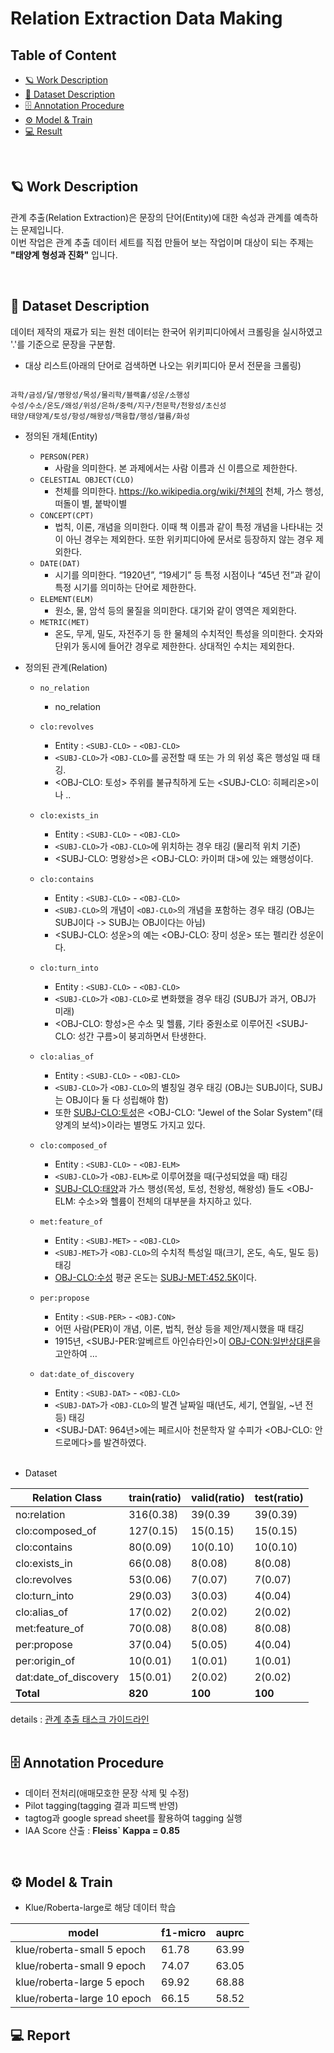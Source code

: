 # Relation Extraction Data Making

## Table of Content

* [🪐 Work Description](#Work)
* [💾 Dataset Description](#dataset)
* [🗄 Annotation Procedure](#-annotation-procedure-)
* [⚙️ Model & Train](#%EF%B8%8F-model--train)
* [💻 Result](#Result)

</br>

## 🪐 Work Description <a name='Work'></a>

관계 추출(Relation Extraction)은 문장의 단어(Entity)에 대한 속성과 관계를 예측하는 문제입니다. <br>
이번 작업은 관계 추출 데이터 세트를 직접 만들어 보는 작업이며 대상이 되는 주제는 **"태양계 형성과 진화"** 입니다.

</br>

## 💾 Dataset Description <a name='dataset'></a>
데이터 제작의 재료가 되는 원천 데이터는 한국어 위키피디아에서 크롤링을 실시하였고 '.'를 기준으로 문장을 구분함. <br>

* 대상 리스트(아래의 단어로 검색하면 나오는 위키피디아 문서 전문을 크롤링)
<pre><code>
과학/금성/달/명왕성/목성/물리학/블랙홀/성운/소행성
수성/수소/온도/왜성/위성/은하/중력/지구/천문학/천왕성/초신성
태양/태양계/토성/항성/해왕성/핵융합/행성/헬륨/화성
</code></pre>

* 정의된 개체(Entity)
  - `PERSON(PER)` 
    - 사람을 의미한다. 본 과제에서는 사람 이름과 신 이름으로 제한한다.
  - `CELESTIAL OBJECT(CLO)`
    - 천체를 의미한다. https://ko.wikipedia.org/wiki/천체의 천체, 가스 행성,떠돌이 별, 붙박이별
  - `CONCEPT(CPT)`
    - 법칙, 이론, 개념을 의미한다. 이때 책 이름과 같이 특정 개념을 나타내는 것이 아닌 경우는 제외한다. 또한 위키피디아에 문서로 등장하지 않는 경우 제외한다.
  - `DATE(DAT)`
    - 시기를 의미한다. “1920년”, “19세기” 등 특정 시점이나 “45년 전”과 같이 특정 시기를 의미하는 단어로 제한한다.
  - `ELEMENT(ELM)` 
    - 원소, 물, 암석 등의 물질을 의미한다. 대기와 같이 영역은 제외한다.
  - `METRIC(MET)` 
    - 온도, 무게, 밀도, 자전주기 등 한 물체의 수치적인 특성을 의미한다. 숫자와 단위가 동시에 들어간 경우로 제한한다. 상대적인 수치는 제외한다.
 
 * 정의된 관계(Relation)
    - `no_relation`
      - no_relation
    - `clo:revolves`
      - Entity :  `<SUBJ-CLO>` - `<OBJ-CLO>`
      - `<SUBJ-CLO>`가 `<OBJ-CLO>`를 공전할 때 또는 <SUBJ-CLO>가 <OBJ-CLO>의 위성 혹은 행성일 때 태깅. 
      - <OBJ-CLO: 토성> 주위를 불규칙하게 도는 <SUBJ-CLO: 히페리온>이나 ..
  
    - `clo:exists_in`
      - Entity :  `<SUBJ-CLO>` - `<OBJ-CLO>`
      - `<SUBJ-CLO>`가 `<OBJ-CLO>`에 위치하는 경우 태깅 (물리적 위치 기준)
      - <SUBJ-CLO: 명왕성>은 <OBJ-CLO: 카이퍼 대>에 있는 왜행성이다.
  
    - `clo:contains`
      - Entity :  `<SUBJ-CLO>` - `<OBJ-CLO>`
      - `<SUBJ-CLO>`의 개념이 `<OBJ-CLO>`의 개념을 포함하는 경우 태깅 (OBJ는 SUBJ이다 -> SUBJ는 OBJ이다는 아님)
      - <SUBJ-CLO: 성운>의 예는 <OBJ-CLO: 장미 성운> 또는 펠리칸 성운이다.

    - `clo:turn_into`
      - Entity :  `<SUBJ-CLO>` - `<OBJ-CLO>`
      - `<SUBJ-CLO>`가 `<OBJ-CLO>`로 변화했을 경우 태깅 (SUBJ가 과거, OBJ가 미래)
      - <OBJ-CLO: 항성>은 수소 및 헬륨, 기타 중원소로 이루어진 <SUBJ-CLO: 성간 구름>이 붕괴하면서 탄생한다.

    - `clo:alias_of`
      - Entity :  `<SUBJ-CLO>` - `<OBJ-CLO>`
      - `<SUBJ-CLO>`가 `<OBJ-CLO>`의 별칭일 경우 태깅 (OBJ는 SUBJ이다, SUBJ는 OBJ이다 둘 다 성립해야 함)
      - 또한 <SUBJ-CLO:토성>은 <OBJ-CLO: "Jewel of the Solar System"(태양계의 보석)>이라는 별명도 가지고 있다.
  
    - `clo:composed_of`
      - Entity :  `<SUBJ-CLO>` - `<OBJ-ELM>`
      - `<SUBJ-CLO>`가 `<OBJ-ELM>`로 이루어졌을 때(구성되었을 때) 태깅
      - <SUBJ-CLO:태양>과 가스 행성(목성, 토성, 천왕성, 해왕성) 들도 <OBJ-ELM: 수소>와 헬륨이 전체의 대부분을 차지하고 있다.
  
    - `met:feature_of`
      - Entity :  `<SUBJ-MET>` - `<OBJ-CLO>`
      - `<SUBJ-MET>`가 `<OBJ-CLO>`의 수치적 특성일 때(크기, 온도, 속도, 밀도 등) 태깅
      - <OBJ-CLO:수성> 평균 온도는 <SUBJ-MET:452.5K>이다.
  
    - `per:propose`
      - Entity :  `<SUB-PER>` - `<OBJ-CON>`
      - 어떤 사람(PER)이 개념, 이론, 법칙, 현상 등을 제안/제시했을 때 태깅
      - 1915년, <SUBJ-PER:알베르트 아인슈타인>이 <OBJ-CON:일반상대론>을 고안하여 …
 
    - `dat:date_of_discovery`
      - Entity :  `<SUBJ-DAT>` - `<OBJ-CLO>`
      - `<SUBJ-DAT>`가 `<OBJ-CLO>`의 발견 날짜일 때(년도, 세기, 연월일, ~년 전 등) 태깅
      - <SUBJ-DAT: 964년>에는 페르시아 천문학자 알 수피가 <OBJ-CLO: 안드로메다>를 발견하였다.</br></br>
      
  - Dataset

| Relation Class            | train(ratio)                    |valid(ratio)    | test(ratio) |
| ------------------ | ----------------------- |-------|--------------- |
| no:relation | 316(0.38)|39(0.39 |39(0.39) |
| clo:composed_of |127(0.15) |15(0.15) |15(0.15) |
| clo:contains | 80(0.09)|10(0.10) |10(0.10) |
| clo:exists_in |66(0.08) |8(0.08) |8(0.08) |
| clo:revolves |53(0.06) |7(0.07)|7(0.07)|
| clo:turn_into |29(0.03) |3(0.03)|4(0.04)|
| clo:alias_of | 17(0.02)|2(0.02)|2(0.02)|
| met:feature_of | 70(0.08)|8(0.08)|8(0.08)|
| per:propose |37(0.04) |5(0.05) |4(0.04)|
| per:origin_of | 10(0.01)|1(0.01)|1(0.01)|
| dat:date_of_discovery | 15(0.01)|2(0.02)|2(0.02)|
| **Total**|**820**|**100**|**100**|

  details : [관계 추출 태스크 가이드라인](https://github.com/boostcampaitech4lv23nlp1/level2_dataannotation_nlp-level2-nlp-05/blob/main/files/NLP-05%EC%A1%B0%20KLUE-RE%20%EA%B4%80%EA%B3%84%20%EC%B6%94%EC%B6%9C%20%ED%83%9C%EC%8A%A4%ED%81%AC%20%EA%B0%80%EC%9D%B4%EB%93%9C%EB%9D%BC%EC%9D%B8.docx.pdf)
<br><br>

## 🗄 Annotation Procedure <a name='Procedure'></a>
  - 데이터 전처리(애매모호한 문장 삭제 및 수정)
  - Pilot tagging(tagging 결과 피드백 반영)
  - tagtog과 google spread sheet를 활용하여 tagging 실행
  - IAA Score 산출 : **Fleiss` Kappa = 0.85**
<br>

## ⚙️ Model & Train<a name='Model'></a>

  - Klue/Roberta-large로 해당 데이터 학습
  
  | model            | f1-micro                   |auprc    |
| ------------------ | ----------------------- |-------|
| klue/roberta-small 5 epoch| 61.78 | 63.99 |
| klue/roberta-small 9 epoch | 74.07 | 63.05 |
| klue/roberta-large 5 epoch| 69.92 | 68.88 |
| klue/roberta-large 10 epoch| 66.15 | 58.52 |


## 💻 Report <a name='Result'></a>
